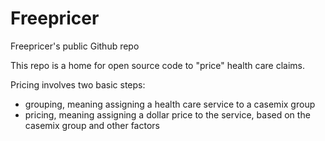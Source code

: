# Freepricer
Freepricer's public Github repo

This repo is a home for open source code to "price" health care claims.

Pricing involves two basic steps:
  - grouping, meaning assigning a health care service to a casemix group
  - pricing, meaning assigning a dollar price to the service, based on the casemix group and other factors
